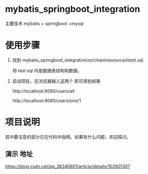 # mybatis_springboot_integration
主要技术 mybatis + springboot  +mysql

# 使用步骤

1. 找到 mybatis_springboot_integration\src\main\resources\test.sql

   将 test.sql 内是数据表结构和数据。

2. 启动项目，在浏览器输入这两个 即可得到结果

    http://localhost:8080/users/all 

    http://localhost:8080/users/one/1 

 # 项目说明

其中要注意的部分已在代码中指明，如果有什么问题，欢迎探讨。

## 演示 地址

https://blog.csdn.net/qq_38340601/article/details/102601307

  